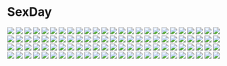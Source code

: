 # SexDay
![](https://konachan.com/image/664d7691a68e63b3ba2a733395ee5172/Konachan.com%20-%20150904%20aqua_hair%20hatsune_miku%20japanese_clothes%20kimono%20liuruoyu8888%20vocaloid%20wedding_attire%20yuki_miku.jpg)
![](https://konachan.com/jpeg/7a4086899584d39858de0947fec2d3d6/Konachan.com%20-%20186966%20blonde_hair%20blue_eyes%20breasts%20cameltoe%20game_cg%20kitami_karen%20kneehighs%20long_hair%20nipples%20open_shirt%20panties%20softhouse-seal%20spread_legs%20underwear.jpg)
![](https://konachan.com/image/e904b84302c1beaeee95a0c4cf3bfb58/Konachan.com%20-%20190620%20brown_hair%20calendar%20dress%20green_eyes%20hapymaher%20koku%20long_hair%20purple_software%20toriumi_arisu.jpg)
![](https://konachan.com/image/6b8aeddb228702c00437b501c4f99bc4/Konachan.com%20-%20141670%20animal_ears%20ass%20blush%20breasts%20brown_hair%20catgirl%20chen%20hat%20nipples%20no_bra%20open_shirt%20panties%20panty_pull%20red_eyes%20short_hair%20skirt%20tail%20touhou%20underwear.jpg)
![](https://konachan.com/image/5a5bac2907afc4f5279874d7b15c1f49/Konachan.com%20-%20304302%20aliasing%20angel%20blue_eyes%20feathers%20gloves%20gray_hair%20kazunehaka%20long_hair%20original%20polychromatic%20thighhighs%20twintails%20wings.jpg)
![](https://konachan.com/image/671c903248727d29c5d9ed95e79e094f/Konachan.com%20-%2065117%20gothic%20rozen_maiden%20snow%20suigintou%20wings.jpg)
![](https://konachan.com/image/c768eddf8eab2dd19a32c4c9e679ed65/Konachan.com%20-%2024091%20tagme.jpg)
![](https://konachan.com/jpeg/8d87744288ffb94ef54f70f6ae2db272/Konachan.com%20-%20299762%20breasts%20fortune_%28last_origin%29%20gray%20last_origin%20moebell0%20nude%20orange_eyes%20pubic_hair%20pussy%20pussy_juice%20red_hair%20short_hair%20signed%20uncensored.jpg)
![](https://konachan.com/image/0323baf68108421ea1de8f35b58df240/Konachan.com%20-%2043834%20bodysuit%20boots%20feathers%20green_eyes%20pink_hair%20qp%3Aflapper%20short_hair%20skintight%20thighhighs%20wings.jpg)
![](https://konachan.com/image/c171f24759bfca9d3559fc332ad5f456/Konachan.com%20-%20210956%20animal_ears%20inubashiri_momiji%20mifuru%20pointed_ears%20shameimaru_aya%20sword%20touhou%20weapon%20wings%20wolfgirl.jpg)
![](https://konachan.com/image/99957100496183fb4be52920d9c088ee/Konachan.com%20-%20271507%20aqua_eyes%20blush%20boo%20bowsette%20breasts%20choker%20cleavage%20clouds%20crown%20dress%20fang%20fire%20gloves%20goomba%20hat%20horns%20khanshin%20male%20mario%20ponytail%20sky%20wristwear.jpg)
![](https://konachan.com/jpeg/2f4f44f5059a253be38217bb05ad3aff/Konachan.com%20-%20299832%20blue_eyes%20blue_hair%20close%20hatsune_miku%20long_hair%20shirayuki_towa%20twintails%20vocaloid.jpg)
![](https://konachan.com/jpeg/397051174cc3f035f9b7a41518f7ccf1/Konachan.com%20-%20276423%20aqua_eyes%20blonde_hair%20blush%20boku_wa_tomodachi_ga_sukunai%20breast_hold%20breasts%20cait%20forest%20gloves%20kashiwazaki_sena%20long_hair%20snow%20tree%20winter.jpg)
![](https://konachan.com/image/4b52cccc1af496a941d5a1a3e108f37c/Konachan.com%20-%2061697%20beatrice%20catboy%20eva-beatrice%20gaap%20halloween%20lambdadelta%20male%20mammon%20ronove%20sakutaro%20ushiromiya_ange%20ushiromiya_george%20ushiromiya_maria%20virgilia.jpg)
![](https://konachan.com/image/aa77d37eb222b9820b70a693d1d5f745/Konachan.com%20-%2011099%20akamatsu_ken%20mahou_sensei_negima%20sakurazaki_setsuna%20wings.jpg)
![](https://konachan.com/image/4fbd7bdfa454a34b3b28dbc87f27c46b/Konachan.com%20-%20200798%20ass%20blue_eyes%20blush%20dress%20drink%20flowers%20food%20gloves%20headband%20katana%20panties%20sarashi%20short_hair%20sword%20thighhighs%20touhou%20underwear%20weapon%20white_hair.jpg)
![](https://konachan.com/jpeg/52770bcc3c99e3eda90b767530f276cf/Konachan.com%20-%20289530%20aqua_eyes%20bow%20choker%20fate_grand_order%20fate_%28series%29%20long_hair%20meltryllis%20nodj%20purple_hair%20ribbons%20shade%20spread_legs%20swimsuit.jpg)
![](https://konachan.com/image/38f101a2825cf1a1c53b36020391588d/Konachan.com%20-%20102874%20aqua_eyes%20aqua_hair%20hatsune_miku%20headphones%20long_hair%20microphone%20panties%20thighhighs%20twintails%20underwear%20vocaloid%20yawarabi_juubee.jpg)
![](https://konachan.com/jpeg/cff87a18a5367f655701afa34945b30d/Konachan.com%20-%20125957%20bed%20blonde_hair%20blush%20bomi%20breasts%20censored%20game_cg%20molamola_software%20nipples%20omae_no_pantsu_wa_nani-iro_da%21%20ootani_shizuku%20pussy%20short_hair%20wet.jpg)
![](https://konachan.com/image/58c71d923361f1b41b70b1db002e2982/Konachan.com%20-%2053168%20ayanami_rei%20neon_genesis_evangelion.jpg)
![](https://konachan.com/jpeg/d47ed7067128b629939cdd411f1facf9/Konachan.com%20-%20159417%20kaku_seiga%20saifu_%28sisutakh%29%20touhou.jpg)
![](https://konachan.com/jpeg/ec34caee54d35ff5b05637de1b32a8d9/Konachan.com%20-%20200987%20black_hair%20blue_eyes%20hentai_ouji_to_warawanai_neko%20kantoku%20long_hair%20ponytail%20school_uniform%20skirt%20socks%20tsutsukakushi_tsukushi.jpg)
![](https://konachan.com/image/6d6c6fcbda5bd95a81fef1198f2c508c/Konachan.com%20-%20221304%20rem_%28re%3Azero%29%20re%3Azero_kara_hajimeru_isekai_seikatsu%20rotain.jpg)
![](https://konachan.com/image/013ac2a31b477f9aa32306b8338a202a/Konachan.com%20-%2023339%20nanao_naru%20rainbow_colored_icecream.jpg)
![](https://konachan.com/jpeg/30ce2d01b1cd97946ed8ed3ffc87bb65/Konachan.com%20-%20306334%20azur_lane%20brown_hair%20cherry_blossoms%20cropped%20flowers%20grass%20hoodie%20japanese_clothes%20kimono%20long_hair%20scan%20tagme_%28artist%29%20wedding_attire%20yellow_eyes.jpg)
![](https://konachan.com/image/a4e5fae69bb57c1ef4a84ded525bd383/Konachan.com%20-%2070316%20school_uniform%20vampire_knight%20yuuki_cross.jpg)
![](https://konachan.com/image/fab2c08da0b54ef2636d202bedbaa7f5/Konachan.com%20-%20242663%20building%20kusakabe%20leaves%20nobody%20original%20scenic%20shade.jpg)
![](https://konachan.com/jpeg/9275f1ae79bdec40ffacf786ff4d06d6/Konachan.com%20-%2076699%20beach%20breasts%20hayate_no_gotoku%20katsura_hinagiku%20nipples%20nude%20taka_tony.jpg)
![](https://konachan.com/jpeg/350b2fb8d006f30cb0907cf0a00a4d59/Konachan.com%20-%20137164%202girls%20blush%20breasts%20brown_hair%20crying%20futanari%20game_cg%20long_hair%20nipples%20nopan%20nude%20sex%20succubus_no_yuuutsu%20tears%20wet%20yuri.jpg)
![](https://konachan.com/jpeg/0c41233351a35357f1c32c42d986aa8e/Konachan.com%20-%20103974%20black_hair%20blush%20bra%20game_cg%20long_hair%20mecha-con%21%20narusawa_sora%20onomatope%2A%20open_shirt%20pantyhose%20sakurajima_moe%20underwear.jpg)
![](https://konachan.com/jpeg/aa9a6c95c3aec85335f6b5f07f676cf7/Konachan.com%20-%20289851%20ass%20aties20%20barefoot%20blue_eyes%20censored%20cum%20ia%20long_hair%20no_bra%20pink_hair%20vocaloid.jpg)
![](https://konachan.com/image/123877104e3a7ab218447aaee270ce54/Konachan.com%20-%20174734%20animal_ears%20blue_eyes%20breasts%20cleavage%20kawagoe_pochi%20long_hair%20navel%20ragnarok_online%20tail%20wings%20wink.jpg)
![](https://konachan.com/image/73e4ed8ce9678929ec8ac8c417b02a89/Konachan.com%20-%205266%20gintama%20kagura_%28gintama%29%20natsume_eri.jpg)
![](https://konachan.com/jpeg/6ef5fa02177b304e75f625c6cda7e537/Konachan.com%20-%20270642%20berrys%20game_cg%20kokonobi%20satou_haruki%20sphere%20swimsuit.jpg)
![](https://konachan.com/jpeg/5e9fc0f70444c16b3d36b47f9ecffb84/Konachan.com%20-%20168414%20blue_eyes%20blush%20breasts%20choker%20headdress%20long_hair%20navel%20nipples%20nishieda%20original%20red_hair%20scan%20sex%20twintails%20water%20wet.jpg)
![](https://konachan.com/jpeg/9bdcab266c6625274d5b0be46396aab4/Konachan.com%20-%20152728%20breasts%20game_cg%20hasegawa_yukino%20iinazuke_wa_imouto-sama%20long_hair%20nipples%20open_shirt%20panties%20pink_hair%20purple_eyes%20underwear%20usami_haruka.jpg)
![](https://konachan.com/jpeg/afcb885b47cfb034b6dc4716ab98f9e2/Konachan.com%20-%20216087%20animal_ears%20blonde_hair%20breasts%20foxgirl%20kayou_%28sennen_sensou_aigis%29%20long_hair%20multiple_tails%20nude%20pink_eyes%20playjoe2005%20sennen_sensou_aigis%20tail.jpg)
![](https://konachan.com/image/8849a4c9025690a55c4e72f9e04370a5/Konachan.com%20-%209700%20aqua_hair%20eyepatch%20nahashi_lucia%20signed%20twintails%20venus_versus_virus%20watermark.jpg)
![](https://konachan.com/jpeg/2a71ff2a7ba75bd694c833aca297e72f/Konachan.com%20-%2090345%20blue_hair%20blush%20charlotte_vaasa%20game_cg%20journey%20nanairo_kouro%20naruse_mamoru%20purple_eyes%20short_hair.jpg)
![](https://konachan.com/jpeg/9597a0122ab5cf4bf96f4fe90856603f/Konachan.com%20-%20116508%20blush%20fujimori_kaname%20fujimori_yuu%20game_cg%20koikishi_purely_kiss%20long_hair%20purple_eyes%20purple_hair%20school_swimsuit%20swimsuit%20water%20yuuki_hagure.jpg)
![](https://konachan.com/jpeg/1045366d7e2125976a522e7645569b61/Konachan.com%20-%20279825%20ass%20bed%20blonde_hair%20blue_eyes%20bra%20breasts%20cleavage%20fukushi_ryouhei%20idolmaster%20long_hair%20ootsuki_yui%20panties%20scan%20underwear.jpg)
![](https://konachan.com/image/508da30a5b738e6e3d7e2398fc7a01a6/Konachan.com%20-%20140544%20black_hair%20brown_eyes%20brown_hair%20clouds%20la-na%20leaves%20long_hair%20sky%20tree.jpg)
![](https://konachan.com/jpeg/22a6948a70594502773a8ce60bb0209b/Konachan.com%20-%20271278%202girls%20animal_ears%20bell%20bicolored_eyes%20brown_eyes%20catgirl%20green_hair%20ia_%28ias1010%29%20long_hair%20original%20swimsuit%20tail%20thighhighs%20wet%20white_hair.jpg)
![](https://konachan.com/jpeg/3814e2b3fa2a65cb96f655e77be63472/Konachan.com%20-%20272602%20alchemist_mafercca%20game_cg%20mirror_%28game%29%20purple_hair%20sleeping%20tagme_%28artist%29%20witch.jpg)
![](https://konachan.com/image/27fc9acc62fb2159aa27fc0815cf803f/Konachan.com%20-%20276884%20bed%20black_hair%20blush%20breasts%20censored%20gray_eyes%20idolmaster%20kazano_hiori%20long_hair%20navel%20nipples%20nude%20ponytail%20pubic_hair%20pussy%20tagme_%28artist%29.jpg)
![](https://konachan.com/image/2a80a22bd8c491dddb187d1e6388b11a/Konachan.com%20-%2080394%20aiyoku_no_eustia%20blush%20censored%20claudia%20dress%20erect_nipples%20mikuni_mizuki%20no_bra%20panties%20panty_pull%20purple_eyes%20purple_hair%20see_through%20underwear.jpg)
![](https://konachan.com/jpeg/67bad14603d08b892400c5fb90710550/Konachan.com%20-%20185040%20anus%20ass%20breasts%20fingering%20garter%20hat%20long_hair%20masturbation%20nipples%20open_shirt%20pink_eyes%20pink_hair%20pussy%20pussy_juice%20thighhighs%20touhou%20white.jpg)
![](https://konachan.com/image/b8fd93730a897858e94c235e01521aa2/Konachan.com%20-%2068742%20cross%20kichiroku%20mahou_shoujo_lyrical_nanoha%20mahou_shoujo_lyrical_nanoha_a%27s%20shamal%20signum%20sword%20vita%20weapon%20zafira.jpg)
![](https://konachan.com/image/475522a09c62fc5ad4cec7f777359449/Konachan.com%20-%2010087%20pia_carrot_3%20tagme.jpg)
![](https://konachan.com/image/0b1374bade6371473f369e1f369cc4e9/Konachan.com%20-%2049287%202girls%20kissxsis%20suminoe_ako%20suminoe_riko.jpg)
![](https://konachan.com/image/3af71c7673e0dfab907425050ee8c48d/Konachan.com%20-%20178865%20braids%20dualscreen%20graffiti%20long_hair%20original%20polychromatic%20sleepy91.jpg)
![](https://konachan.com/image/a871adf806304aa7c2a515195d85ead7/Konachan.com%20-%20225567%202girls%20aqua_eyes%20aqua_hair%20breasts%20collar%20headdress%20maid%20mogu%20navel%20nude%20ram_%28re%3Azero%29%20red_eyes%20red_hair%20rem_%28re%3Azero%29%20short_hair%20thighhighs%20twins.jpg)
![](https://konachan.com/jpeg/9c415b3ebb903c8031217b5eeee84956/Konachan.com%20-%2079749%20amau%20blue_eyes%20blue_hair%20blush%20bow%20cirno%20close%20fairy%20short_hair%20touhou%20white%20wings.jpg)
![](https://konachan.com/image/9d82b4265031aaa397d8b967038e63ac/Konachan.com%20-%20132886%20aqua_hair%20hatsune_miku%20takekono%20twintails%20vocaloid%20white.jpg)
![](https://konachan.com/image/b9182c3fcac73fb01a1e351d400e7d83/Konachan.com%20-%2027887%20shameimaru_aya%20touhou.jpg)
![](https://konachan.com/jpeg/a8b720960c7a0c8e5d9e6345177bfddc/Konachan.com%20-%20298282%20apron%20boots%20cropped%20japanese_clothes%20katana%20kimono%20original%20purple_eyes%20purple_hair%20scan%20short_hair%20sword%20toosaka_asagi%20weapon.jpg)
![](https://konachan.com/jpeg/d5e5558e4d86aaaa945392f25cefc5d2/Konachan.com%20-%20282653%20aqua_eyes%20breasts%20brown_hair%20long_hair%20no_bra%20original%20shirt_lift%20underboob%20white%20wsman.jpg)
![](https://konachan.com/image/d7cadb5ed6b15f301b28b64ba345f196/Konachan.com%20-%20278052%20aqua_eyes%20brown_hair%20close%20ihachisu%20long_hair%20original%20school_uniform%20tie.jpg)
![](https://konachan.com/image/844f34b6595a05c85e996f5528b40024/Konachan.com%20-%2030679%20nishimata_aoi.jpg)
![](https://konachan.com/image/7c7b18435d1ce2c4b1744b06836e347c/Konachan.com%20-%20159850%20blush%20breasts%20cameltoe%20chro%20cleavage%20long_hair%20original%20panties%20thighhighs%20underwear.jpg)
![](https://konachan.com/image/8add81ec1a1616f47f943896c775923c/Konachan.com%20-%2023005%20ragnarok_online.jpg)
![](https://konachan.com/jpeg/043e6080980589d5dfc1c9fdb45aba64/Konachan.com%20-%20180307%20black_hair%20game_cg%20hinada_asami%20kneehighs%20loli%20long_hair%20nonohara_miki%20panties%20panty_pull%20school_uniform%20shoujo_kyouiku%20tanuki_soft%20underwear.jpg)
![](https://konachan.com/jpeg/3a69cfd4364f5fc7a87ec62140c623ad/Konachan.com%20-%20272562%20anus%20blue_eyes%20boots%20breasts%20game_cg%20garter%20hat%20navel%20nipples%20nude%20panties%20panty_pull%20pantyhose%20pussy%20topless%20twintails%20underwear%20white_hair.jpg)
![](https://konachan.com/jpeg/0d8bfb1c929e6ab04a7d328d3eb98a3d/Konachan.com%20-%20300215%20animal%20atdan%20black_hair%20dress%20fish%20flowers%20food%20fruit%20original%20red_eyes%20short_hair%20strawberry%20water%20watermark.jpg)
![](https://konachan.com/image/483c27d3040d53fda606fe10f743a140/Konachan.com%20-%2081418%20all_male%20kagamine_len%20male%20vocaloid.jpg)
![](https://konachan.com/jpeg/625529b30b6fafec28524d6637ff800b/Konachan.com%20-%20192201%20armor%20original%20red_eyes%20sword%20third-party_edit%20weapon.jpg)
![](https://konachan.com/image/266f9d6201518f268d61cb9d01b5cdc6/Konachan.com%20-%2037951%202girls%20aquaplus%20barefoot%20blue_eyes%20blue_hair%20game_cg%20leaf%20long_hair%20nakamura_takeshi%20nopan%20purple_eyes%20purple_hair%20to_heart%20to_heart_2%20towel.jpg)
![](https://konachan.com/image/7932bccb16b1662d868111e2821b9dc2/Konachan.com%20-%2055413%20breasts%20cleavage%20erect_nipples%20galge.com%20glasses%20green_eyes%20kashiwamochi_yomogi%20logo%20long_hair%20necklace%20panties%20purple_hair%20thighhighs%20underwear.jpg)
![](https://konachan.com/jpeg/244b30be77317dd3ea9c1164294aa1c8/Konachan.com%20-%20257907%202girls%20blonde_hair%20brown_hair%20choker%20fan%20fate_%28series%29%20headdress%20kimono%20long_hair%20magic%20orange_eyes%20red_eyes%20socks%20tagme_%28artist%29%20waifu2x.jpg)
![](https://konachan.com/jpeg/88ca4748f77652cc83e53491d7ece966/Konachan.com%20-%20193359%20aqua_eyes%20aqua_hair%20blue_eyes%20bow%20choker%20christmas%20fang%20group%20hat%20long_hair%20male%20pantyhose%20pink_hair%20shorts%20twintails%20vocaloid%20watermark%20wink%20yui22.jpg)
![](https://konachan.com/image/a223da2818b6353fbfc03956b7457a2d/Konachan.com%20-%2048844%20animal_ears%20blush%20bra%20bunnygirl%20caidychen%20purple_hair%20reisen_udongein_inaba%20touhou%20underwear%20white.jpg)
![](https://konachan.com/jpeg/b58cbf842c01eff06c2099c3286997f0/Konachan.com%20-%20222752%20barefoot%20bikini%20black_hair%20blush%20breasts%20cleavage%20drink%20erect_nipples%20kantoku%20navel%20original%20petals%20purple_eyes%20scan%20short_hair%20swimsuit.jpg)
![](https://konachan.com/jpeg/1481ea8d33190a205d6044d15e7cef34/Konachan.com%20-%20303425%20blonde_hair%20blush%20bra%20braids%20breasts%20censored%20game_cg%20long_hair%20maki_pei%20navel%20nipples%20panties%20penis%20pussy%20salet%C3%A9%20sex%20spread_legs%20tears%20underwear.jpg)
![](https://konachan.com/jpeg/166532d4d236fc9ed5d22cc011f67648/Konachan.com%20-%2055454%2077%20blue_eyes%20dress%20game_cg%20kuu_%2877%29%20long_hair%20tenmaso%20whirlpool%20white_hair.jpg)
![](https://konachan.com/image/09fa728c7062d29b67a6980dfa71cd99/Konachan.com%20-%20175050%20blonde_hair%20dress%20elisabeth_von_wettin%20flowers%20long_hair%20marchen%20monogo%20petals%20pink_eyes%20rose%20sound_horizon%20water.jpg)
![](https://konachan.com/image/784f99a9e9d5621bcd8b243afd8f26e6/Konachan.com%20-%20173867%20blush%20boots%20frenchmaid%20garter%20garter_belt%20gloves%20headband%20panties%20petals%20purple_hair%20red_eyes%20short_hair%20skirt%20thighhighs%20touhou%20underwear.jpg)
![](https://konachan.com/image/fd91ad786332e6fc2f6980ed53a4b2fc/Konachan.com%20-%20191891%20nintendo%20tagme%20tamamon%20trainer_%28wii_fit%29%20wii_fit.jpg)
![](https://konachan.com/image/741773c475811265d149f180d2317bcb/Konachan.com%20-%2042511%20akizuki_ritsuko%20hoshii_miki%20idolmaster%20kikuchi_makoto%20kisaragi_chihaya%20miura_azusa.jpg)
![](https://konachan.com/image/a4e487024614d4b3b0ec89cad6d39753/Konachan.com%20-%2093503%20aizawa_kotarou%20hatsune_miku%20thighhighs%20vocaloid.jpg)
![](https://konachan.com/image/67f925a8a5cf8c552478c009d878c394/Konachan.com%20-%20142013%20happy_tree_friends%20mime.jpg)
![](https://konachan.com/image/4dda389046d984c87f1e09a2e04722df/Konachan.com%20-%20179908%20bath%20black_hair%20blue_eyes%20brown_eyes%20horiguchi_yukiko%20kitashirakawa_anko%20kitashirakawa_tamako%20long_hair%20nude%20nyantype%20scan%20tamako_market%20towel%20water.jpg)
![](https://konachan.com/jpeg/a7b40508e2588b51c34981b240c73a22/Konachan.com%20-%20115876%20beach%20bikini%20blush%20breasts%20brown_eyes%20brown_hair%20cleavage%20kamiko_to_seiryoku%20misaka_mikoto%20navel%20short_hair%20swimsuit%20to_aru_majutsu_no_index%20water.jpg)
![](https://konachan.com/jpeg/d21f0d8adc3a1cb4ce9fce5f9d797dec/Konachan.com%20-%20221843%20blue_eyes%20gloves%20green_hair%20gun%20hatsune_miku%20long_hair%20matryoshka_%28vocaloid%29%20polychromatic%20sagiyama%20vocaloid%20weapon%20yellow.jpg)
![](https://konachan.com/image/3324cfc931325ea7cc30e014730891b8/Konachan.com%20-%20148824%20armor%20breasts%20cleavage%20dress%20long_hair%20original%20sword%20weapon%20yuzu_modoki.jpg)
![](https://konachan.com/jpeg/34c638c6c2abb02d44feb21ed2893582/Konachan.com%20-%20119536%20megurine_luka%20panties%20pink_hair%20sideboob%20sushenji%20tears%20underwear%20vocaloid.jpg)
![](https://konachan.com/jpeg/54a211668c6dea56f9f2ee189955c945/Konachan.com%20-%20189491%20ano_harewataru_sora_yori_takaku%20blush%20brown_hair%20chiri_%28atlanta%29%20chuablesoft%20game_cg%20hat%20michibiki_honoka%20purple_eyes%20school_uniform.jpg)
![](https://konachan.com/image/710194c50f0fa96091cba1c37be3d174/Konachan.com%20-%20128085%20ahri_%28league_of_legends%29%20animal_ears%20blue_hair%20breasts%20candy%20chocolate%20cleavage%20lasterk%20league_of_legends%20multiple_tails%20nopan%20tail%20white.jpg)
![](https://konachan.com/image/04778e5bda246515bf35ad6aac15d73e/Konachan.com%20-%20202148%203d%20agnes_oblige%20bravely_default%20cake%20food%20i74%20thighhighs.jpg)
![](https://konachan.com/jpeg/918db285adfb569b855ea61b6a45db90/Konachan.com%20-%20286472%20animal_ears%20apron%20breasts%20bunny_ears%20headdress%20long_hair%20maid%20navel%20nipples%20panties%20purple_eyes%20skirt%20skirt_lift%20tears%20tedeza_rize%20topless%20underwear.jpg)
![](https://konachan.com/image/316c2feed0b799d9c8e6ca92dfaf0248/Konachan.com%20-%2036335%20albert_de_morcerf%20gankutsuou.jpg)
![](https://konachan.com/image/8a506e5824105b62c5d16ec1bdbdf383/Konachan.com%20-%2087525%20atoru%20ayakashi_ayashi%20japanese_clothes%20kimono%20saizou.jpg)
![](https://konachan.com/image/b55fde72d365f060a81f0e4e6fbe23dd/Konachan.com%20-%2040701%20akagi_shigeru%20dark.jpg)
![](https://konachan.com/jpeg/a36ae6c5c64a9cfe79013f03ad66c8f5/Konachan.com%20-%20261532%20aqua_eyes%20ass%20azur_lane%20blush%20breasts%20cameltoe%20chain%20cleavage%20dress%20headdress%20kaetzchen%20long_hair%20panties%20signed%20staff%20thighhighs%20underwear.jpg)
![](https://konachan.com/jpeg/456258ed161ad96eaac66fe85b3b764f/Konachan.com%20-%20177363%20anus%20ass%20censored%20game_cg%20kimi_to_boku_to_no_kishi_no_hibi%20long_hair%20minamihori_asuna%20nipples%20nopan%20piriri%21%20purple_hair%20pussy%20yellow_eyes.jpg)
![](https://konachan.com/image/4b09d0eb13943a52cbb03759880111d6/Konachan.com%20-%2073365%20blue_eyes%20hatsuko%20long_hair%20megurine_luka%20pink_hair%20thighhighs%20vocaloid.jpg)
![](https://konachan.com/image/ce2150b0686c43ea71f1d2f4c14ff582/Konachan.com%20-%20273924%20animal_ears%20bikini%20breasts%20cosplay%20elbow_gloves%20fang%20fate_%28series%29%20gloves%20navel%20pink_hair%20purple%20purple_eyes%20short_hair%20swimsuit%20tail%20wolfgirl.jpg)
![](https://konachan.com/jpeg/666247180290bcb524a2982bf18ae94b/Konachan.com%20-%20206899%20dicentra%20kamisama_hajimemashita%20male%20momozono_nanami%20tomoe_%28kamisama_hajimemashita%29.jpg)
![](https://konachan.com/jpeg/a75b9506c54caba3db5d7d7a2ef16000/Konachan.com%20-%20225292%20aki99%20aqua_eyes%20aqua_hair%20dress%20maid%20pantyhose%20pink_hair%20ram_%28re%3Azero%29%20rem_%28re%3Azero%29%20re%3Azero_kara_hajimeru_isekai_seikatsu%20twins.jpg)
![](https://konachan.com/image/508ff562cfef9cfe7a766c463fbc7d95/Konachan.com%20-%20114495%20beatrice%20blonde_hair%20blood%20flowers%20purple_eyes%20umineko_no_naku_koro_ni.jpg)
![](https://konachan.com/jpeg/53e388e65050dfe6de990cdc91041343/Konachan.com%20-%20145115%20blush%20brown_hair%20game_cg%20hinasaki%20jin_satsuki%20jirai_soft%20panties%20school_uniform%20skirt%20skirt_lift%20striped_panties%20thighhighs%20underwear.jpg)
